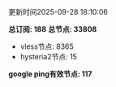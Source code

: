 更新时间2025-09-28 18:10:06

**总订阅: 188**
**总节点: 33808**
- vless节点: 8365
- hysteria2节点: 15

**google ping有效节点: 117**
